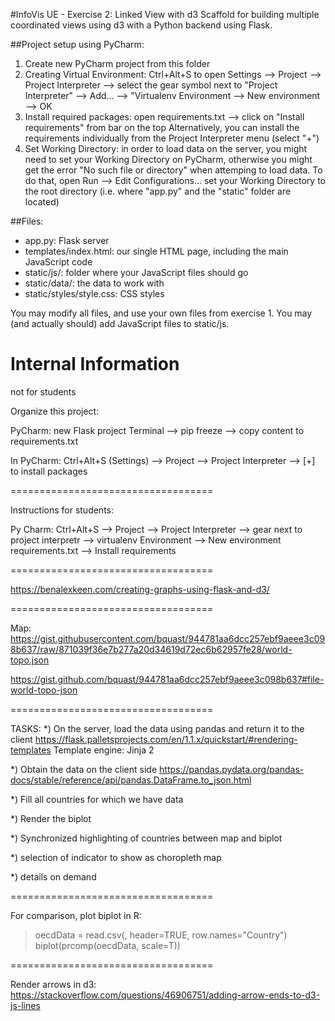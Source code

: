 #InfoVis UE - Exercise 2: Linked View with d3
Scaffold for building multiple coordinated views using d3 with a Python backend using Flask.

##Project setup using PyCharm:


1. Create new PyCharm project from this folder
2. Creating Virtual Environment:
Ctrl+Alt+S to open Settings
--> Project
--> Project Interpreter
--> select the gear symbol next to "Project Interpreter"
--> Add...
--> "Virtualenv Environment
--> New environment
--> OK
3. Install required packages:
open requirements.txt
--> click on "Install requirements" from bar on the top
Alternatively, you can install the requirements individually from the Project Interpreter menu (select "+")
4. Set Working Directory:
in order to load data on the server, you might need to set your Working Directory on PyCharm, otherwise you might get
the error "No such file or directory" when attemping to load data.
To do that, open Run
--> Edit Configurations...
set your Working Directory to the root directory (i.e. where "app.py" and the "static" folder are located)


##Files:

* app.py: Flask server
* templates/index.html: our single HTML page, including the main JavaScript code
* static/js/: folder where your JavaScript files should go
* static/data/: the data to work with
* static/styles/style.css: CSS styles

You may modify all files, and use your own files from exercise 1. You may (and actually should) add JavaScript files to static/js.

# Internal Information

not for students


Organize this project: 

PyCharm: new Flask project
Terminal --> pip freeze --> copy content to requirements.txt

In PyCharm: 
Ctrl+Alt+S (Settings) --> Project --> Project Interpreter --> [+] to install packages

===================================

Instructions for students: 

Py Charm: Ctrl+Alt+S --> Project --> Project Interpreter --> gear next to project interpretr --> virtualenv Environment --> New environment 
requirements.txt --> Install requirements

===================================

https://benalexkeen.com/creating-graphs-using-flask-and-d3/

===================================

Map: 
https://gist.githubusercontent.com/bquast/944781aa6dcc257ebf9aeee3c098b637/raw/871039f36e7b277a20d34619d72ec6b62957fe28/world-topo.json

https://gist.github.com/bquast/944781aa6dcc257ebf9aeee3c098b637#file-world-topo-json

===================================


TASKS: 
*) On the server, load the data using pandas and return it to the client 
https://flask.palletsprojects.com/en/1.1.x/quickstart/#rendering-templates
Template engine: Jinja 2


*) Obtain the data on the client side
https://pandas.pydata.org/pandas-docs/stable/reference/api/pandas.DataFrame.to_json.html

*) Fill all countries for which we have data

*) Render the biplot 

*) Synchronized highlighting of countries between map and biplot 

*) selection of indicator to show as choropleth map 

*) details on demand 

===================================

For comparison, plot biplot in R: 
> oecdData = read.csv(<url>, header=TRUE, row.names="Country")
> biplot(prcomp(oecdData, scale=T))

===================================

Render arrows in d3: 
https://stackoverflow.com/questions/46906751/adding-arrow-ends-to-d3-js-lines